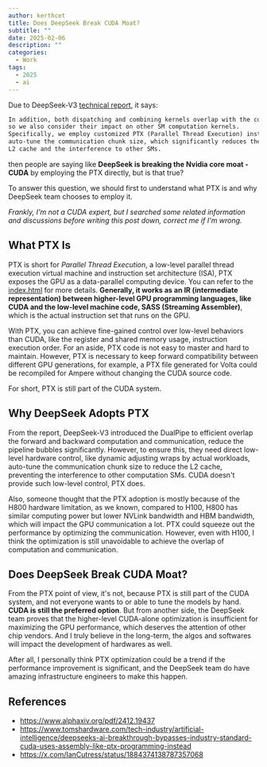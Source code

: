 ```yaml
---
author: kerthcet
title: Does DeepSeek Break CUDA Moat?
subtitle: ""
date: 2025-02-06
description: ""
categories:
  - Work
tags:
  - 2025
  - ai
---
```


Due to DeepSeek-V3 [technical report](https://www.alphaxiv.org/pdf/2412.19437), it says:

```md
In addition, both dispatching and combining kernels overlap with the computation stream,
so we also consider their impact on other SM computation kernels.
Specifically, we employ customized PTX (Parallel Thread Execution) instructions and
auto-tune the communication chunk size, which significantly reduces the use of the
L2 cache and the interference to other SMs.
```

then people are saying like **DeepSeek is breaking the Nvidia core moat - CUDA** by employing the PTX directly, but is that true?

To answer this question, we should first to understand what PTX is and why DeepSeek team chooses to employ it.

*Frankly, I'm not a CUDA expert, but I searched some related information and discussions before writing this post down, correct me if I'm wrong.*

## What PTX Is

PTX is short for *Parallel Thread Execution*, a low-level parallel thread execution virtual machine and instruction set architecture (ISA), PTX exposes the GPU as a data-parallel computing device. You can refer to the [index.html](https://docs.nvidia.com/cuda/parallel-thread-execution/index.html#) for more details. **Generally, it works as an IR (intermediate representation) between higher-level GPU programming languages, like CUDA and the low-level machine code, SASS (Streaming Assembler)**, which is the actual instruction set that runs on the GPU.

With PTX, you can achieve fine-gained control over low-level behaviors than CUDA, like the register and shared memory usage, instruction execution order. For an aside, PTX code is not easy to master and hard to maintain. However, PTX is necessary to keep forward compatibility between different GPU generations, for example, a PTX file generated for Volta could be recompiled for Ampere without changing the CUDA source code.

For short, PTX is still part of the CUDA system.

## Why DeepSeek Adopts PTX

From the report, DeepSeek-V3 introduced the DualPipe to efficient overlap the forward and backward computation and communication, reduce the pipeline bubbles significantly. However, to ensure this, they need direct low-level hardware control, like dynamic adjusting wraps by actual workloads, auto-tune the communication chunk size to reduce the L2 cache, preventing the interference to other computation SMs. CUDA doesn't provide such low-level control, PTX does.

Also, someone thought that the PTX adoption is mostly because of the H800 hardware limitation, as we known, compared to H100, H800 has similar computing power but lower NVLink bandwidth and HBM bandwidth, which will impact the GPU communication a lot. PTX could squeeze out the performance by optimizing the communication. However, even with H100, I think the optimization is still unavoidable to achieve the overlap of computation and communication.

## Does DeepSeek Break CUDA Moat?

From the PTX point of view, it's not, because PTX is still part of the CUDA system, and not everyone wants to or able to tune the models by hand. **CUDA is still the preferred option**. But from another side, the DeepSeek team proves that the higher-level CUDA-alone optimization is insufficient for maximizing the GPU performance, which deserves the attention of other chip vendors. And I truly believe in the long-term, the algos and softwares will impact the development of hardwares as well.

After all, I personally think PTX optimization could be a trend if the performance improvement is significant, and the DeepSeek team do have amazing infrastructure engineers to make this happen.

## References
- https://www.alphaxiv.org/pdf/2412.19437
- https://www.tomshardware.com/tech-industry/artificial-intelligence/deepseeks-ai-breakthrough-bypasses-industry-standard-cuda-uses-assembly-like-ptx-programming-instead
- https://x.com/IanCutress/status/1884374138787357068
